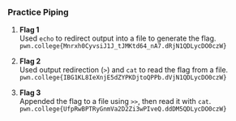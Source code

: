 ### Practice Piping

1. **Flag 1**  
   Used `echo` to redirect output into a file to generate the flag.  
   `pwn.college{Mnrxh0CyvsiJ1J_tJMKtd64_nA7.dRjN1QDLycDO0czW}`

2. **Flag 2**  
   Used output redirection (`>`) and `cat` to read the flag from a file.  
   `pwn.college{IBG1KL8IeXnjE5dZYPKDjtoQPPb.dVjN1QDLycDO0czW}`

3. **Flag 3**  
   Appended the flag to a file using `>>`, then read it with `cat`.  
   `pwn.college{UfpRwBPTRyGnmVa2D2Zi3wPIveQ.ddDM5QDLycDO0czW}`
